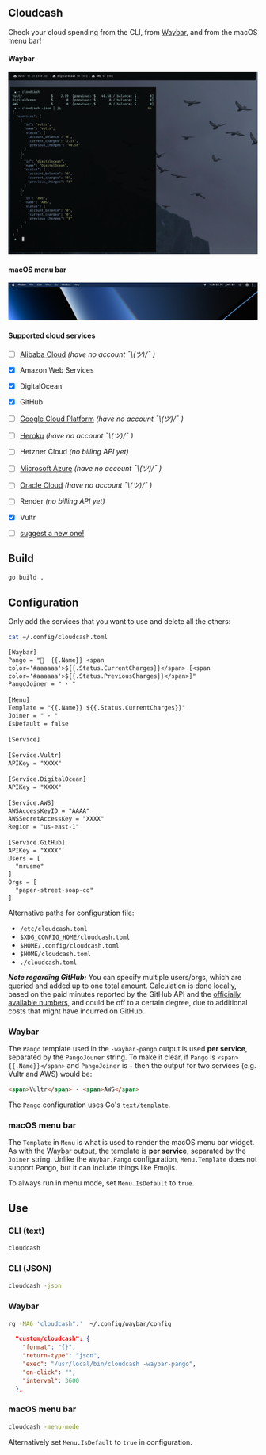 Cloudcash
---------

Check your cloud spending from the CLI, from
[Waybar](https://github.com/Alexays/Waybar), and from the macOS menu bar!


#### Waybar
![Cloudcash on Waybar](screenshot-waybar.png)


#### macOS menu bar
![Cloudcash on macOS](screenshot-macos.png)


#### Supported cloud services

- [ ] [Alibaba
  Cloud](https://www.alibabacloud.com/help/en/bss-openapi/latest/querybill) *(have no account ¯\\_(ツ)_/¯  )*
- [x] Amazon Web Services
- [x] DigitalOcean
- [x] GitHub
- [ ] [Google Cloud Platform](https://cloud.google.com/go/billing/apiv1) *(have
  no account ¯\\_(ツ)_/¯  )*
- [ ]
  [Heroku](https://devcenter.heroku.com/articles/platform-api-reference#team-monthly-usage)
  *(have no account ¯\\_(ツ)_/¯  )*
- [ ] Hetzner Cloud *(no billing API yet)*
- [ ] [Microsoft
  Azure](https://docs.microsoft.com/en-us/azure/cost-management-billing/manage/consumption-api-overview)
  *(have no account ¯\\_(ツ)_/¯  )*
- [ ] [Oracle
  Cloud](https://docs.oracle.com/en-us/iaas/Content/Billing/Concepts/costanalysisoverview.htm) *(have no account ¯\\_(ツ)_/¯  )*
- [ ] Render *(no billing API yet)*
- [x] Vultr
- [ ] [suggest a new
  one!](https://github.com/mrusme/cloudcash/issues/new?title=[suggestion]%20New%20cloud%20service%20NAME%20HERE)


## Build

```sh
go build .
```


## Configuration

Only add the services that you want to use and delete all the others:

```sh
cat ~/.config/cloudcash.toml
```

```
[Waybar]
Pango = "  {{.Name}} <span color='#aaaaaa'>${{.Status.CurrentCharges}}</span> [<span color='#aaaaaa'>${{.Status.PreviousCharges}}</span>]"
PangoJoiner = " · "

[Menu]
Template = "{{.Name}} ${{.Status.CurrentCharges}}"
Joiner = " · "
IsDefault = false

[Service]

[Service.Vultr]
APIKey = "XXXX"

[Service.DigitalOcean]
APIKey = "XXXX"

[Service.AWS]
AWSAccessKeyID = "AAAA"
AWSSecretAccessKey = "XXXX"
Region = "us-east-1"

[Service.GitHub]
APIKey = "XXXX"
Users = [
  "mrusme"
]
Orgs = [ 
  "paper-street-soap-co"
]
```

Alternative paths for configuration file:

- `/etc/cloudcash.toml`
- `$XDG_CONFIG_HOME/cloudcash.toml`
- `$HOME/.config/cloudcash.toml`
- `$HOME/cloudcash.toml`
- `./cloudcash.toml`

***Note regarding GitHub:*** You can specify multiple users/orgs, which are
queried and added up to one total amount. Calculation is done locally, based on
the paid minutes reported by the GitHub API and the [officially available
numbers](https://docs.github.com/en/billing/managing-billing-for-github-actions/about-billing-for-github-actions),
and could be off to a certain degree, due to additional costs that might have
incurred on GitHub.


### Waybar

The `Pango` template used in the `-waybar-pango` output is used **per service**,
separated by the `PangoJouner` string. To make it clear, if `Pango` is
`<span>{{.Name}}</span>` and `PangoJoiner` is ` - ` then the output for two
services (e.g. Vultr and AWS) would be:

```html
<span>Vultr</span> - <span>AWS</span>
```

The `Pango` configuration uses Go's
[`text/template`](https://pkg.go.dev/text/template).


### macOS menu bar 

The `Template` in `Menu` is what is used to render the macOS menu bar widget. As
with the [Waybar](#waybar) output, the template is **per service**, separated by
the `Joiner` string. Unlike the `Waybar.Pango` configuration, `Menu.Template`
does not support Pango, but it can include things like Emojis.

To always run in menu mode, set `Menu.IsDefault` to `true`.


## Use


### CLI (text)

```sh
cloudcash
```


### CLI (JSON)

```sh
cloudcash -json
```


### Waybar

```sh
rg -NA6 'cloudcash":'  ~/.config/waybar/config
```

```json
  "custom/cloudcash": {
    "format": "{}",
    "return-type": "json",
    "exec": "/usr/local/bin/cloudcash -waybar-pango",
    "on-click": "",
    "interval": 3600
  },
```


### macOS menu bar 

```sh
cloudcash -menu-mode 
```

Alternatively set `Menu.IsDefault` to `true` in configuration.
